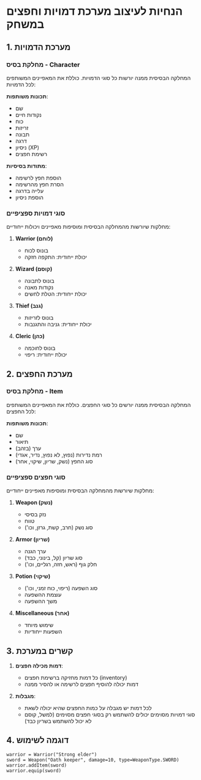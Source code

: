 # הנחיות לעיצוב מערכת דמויות וחפצים במשחק

## 1. מערכת הדמויות

### מחלקת בסיס - Character
המחלקה הבסיסית ממנה יורשות כל סוגי הדמויות. כוללת את המאפיינים המשותפים לכל הדמויות:

**תכונות משותפות**:
- שם
- נקודות חיים
- כוח
- זריזות
- תבונה
- דרגה
- ניסיון (XP)
- רשימת חפצים

**מתודות בסיסיות**:
- הוספת חפץ לרשימה
- הסרת חפץ מהרשימה
- עלייה בדרגה
- הוספת ניסיון

### סוגי דמויות ספציפיים
מחלקות שיורשות מהמחלקה הבסיסית ומוסיפות מאפיינים ויכולות ייחודיים:

1. **Warrior (לוחם)**
   - בונוס לכוח
   - יכולת ייחודית: התקפה חזקה

2. **Wizard (קוסם)**
   - בונוס לתבונה
   - נקודות מאנה
   - יכולת ייחודית: הטלת לחשים

3. **Thief (גנב)**
   - בונוס לזריזות
   - יכולת ייחודית: גניבה והתגנבות

4. **Cleric (כהן)**
   - בונוס לחוכמה
   - יכולת ייחודית: ריפוי

## 2. מערכת החפצים

### מחלקת בסיס - Item
המחלקה הבסיסית ממנה יורשים כל סוגי החפצים. כוללת את המאפיינים המשותפים לכל החפצים:

**תכונות משותפות**:
- שם
- תיאור
- ערך (בזהב)
- רמת נדירות (נפוץ, לא נפוץ, נדיר, אגדי)
- סוג החפץ (נשק, שריון, שיקוי, אחר)

### סוגי חפצים ספציפיים
מחלקות שיורשות מהמחלקה הבסיסית ומוסיפות מאפיינים ייחודיים:

1. **Weapon (נשק)**
   - נזק בסיסי
   - טווח
   - סוג נשק (חרב, קשת, גרזן, וכו')

2. **Armor (שריון)**
   - ערך הגנה
   - סוג שריון (קל, בינוני, כבד)
   - חלק גוף (ראש, חזה, רגליים, וכו')

3. **Potion (שיקוי)**
   - סוג השפעה (ריפוי, כוח זמני, וכו')
   - עוצמת ההשפעה
   - משך ההשפעה

4. **Miscellaneous (אחר)**
   - שימוש מיוחד
   - השפעות ייחודיות

## 3. קשרים במערכת

1. **דמות מכילה חפצים**:
   - כל דמות מחזיקה ברשימת חפצים (inventory)
   - דמות יכולה להוסיף חפצים לרשימה או להסיר ממנה

2. **מגבלות**:
   - לכל דמות יש מגבלה על כמות החפצים שהיא יכולה לשאת
   - סוגי דמויות מסוימים יכולים להשתמש רק בסוגי חפצים מסוימים (למשל, קוסם לא יכול להשתמש בשריון כבד)

## 4. דוגמה לשימוש

```
warrior = Warrior("Strong elder")
sword = Weapon("Oath keeper", damage=10, type=WeaponType.SWORD)
warrior.addItem(sword)
warrior.equip(sword)
```
